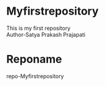 # Myfirstrepository
This is my first repository
<br>
Author-Satya Prakash Prajapati
<br>
# Reponame
repo-Myfirstrepository

